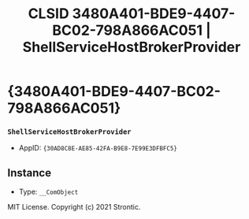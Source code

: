 ﻿---
title: "CLSID 3480A401-BDE9-4407-BC02-798A866AC051 | ShellServiceHostBrokerProvider"
excerpt: What is COM-Object CLSID 3480A401-BDE9-4407-BC02-798A866AC051?
---

# {3480A401-BDE9-4407-BC02-798A866AC051}

### `ShellServiceHostBrokerProvider`
* AppID: `{30AD8C8E-AE85-42FA-B9E8-7E99E3DFBFC5}`

## Instance

* Type: `__ComObject`

MIT License. Copyright (c) 2021 Strontic.


